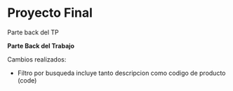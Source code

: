 # Proyecto Final

Parte back del TP

**Parte Back del Trabajo**

Cambios realizados:

* Filtro por busqueda incluye tanto descripcion como codigo de producto (code)
